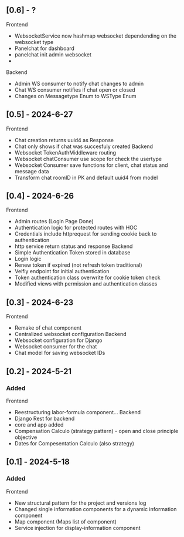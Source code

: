 ## [0.6] - ?
Frontend 
- WebsocketService now hashmap websocket dependending on the websocket type
- Panelchat for dashboard
- panelchat init admin websocket
- 
Backend
- Admin WS consumer to notify chat changes to admin
- Chat WS consumer notifies if chat open or closed
- Changes on Messagetype Enum to WSType Enum

## [0.5] - 2024-6-27
Frontend
- Chat creation returns uuid4 as Response 
- Chat only shows if chat was succesfuly created
Backend
- Websocket TokenAuthMiddleware routing 
- Websocket chatConsumer use scope for check the usertype 
- Websocket Consumer save functions for client, chat status and message data 
- Transform chat roomID in PK and default uuid4 from model

## [0.4] - 2024-6-26
Frontend
- Admin routes (Login Page Done)
- Authentication logic for protected routes with HOC 
- Credentials include httprequest for sending cookie back to authentication 
- http service return status and response 
Backend
- Simple Authentication Token stored in database 
- Login logic
- Renew token if expired (not refresh token traditional)
- Veifiy endpoint for initial authentication
- Token authentication class overwrite for cookie token check
- Modified views with permission and authentication classes

## [0.3] - 2024-6-23
Frontend
- Remake of chat component
- Centralized websocket configuration
Backend
- Websocket configuration for Django
- Websocket consumer for the chat
- Chat model for saving websocket IDs

## [0.2] - 2024-5-21
### Added
Frontend
- Reestructuring labor-formula component...
Backend
- Django Rest for backend
- core and app added
- Compensation Calculo (strategy pattern) - open and close principle objective
- Dates for Compesentation Calculo (also strategy)

## [0.1] - 2024-5-18
### Added
Frontend
- New structural pattern for the project and versions log 
- Changed single information components for a dynamic information component
- Map component (Maps list of component)
- Service injection for display-information component



